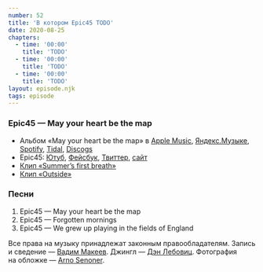```yaml
---
number: 52
title: 'В котором Epic45 TODO'
date: 2020-08-25
chapters:
  - time: '00:00'
    title: 'TODO'
  - time: '00:00'
    title: 'TODO'
  - time: '00:00'
    title: 'TODO'
layout: episode.njk
tags: episode
---
```


### Epic45 — May your heart be the map

- Альбом «May your heart be the map» в
  [Apple Music](https://music.apple.com/album/368029682),
  [Яндекс.Музыке](https://music.yandex.ru/album/6592869),
  [Spotify](https://open.spotify.com/playlist/58A9CGM5lE44RMQV6p6lLc),
  [Tidal](https://tidal.com/browse/album/35532275),
  [Discogs](https://www.discogs.com/master/171303)
- Epic45:
  [Ютуб](https://www.youtube.com/user/waysideandwoodland),
  [Фейсбук](https://www.facebook.com/epic45official/),
  [Твиттер](https://twitter.com/epic45),
  [сайт](http://epic45.com/)
- [Клип «Summer’s first breath»](https://youtu.be/uJHw94x-R44)
- [Клип «Outside»](https://youtu.be/iIDnbLApzO4)

### Песни

1. Epic45 — May your heart be the map
2. Epic45 — Forgotten mornings
3. Epic45 — We grew up playing in the fields of England

Все права на музыку принадлежат законным правообладателям.
Запись и сведение — [Вадим Макеев](https://twitter.com/pepelsbey).
Джингл — [Дэн Лебовиц](https://www.youtube.com/channel/UC38A5qHrlc_Zgua7vL4b96w).
Фотография на обложке — [Arno Senoner](https://unsplash.com/photos/rmxuKJqMUVE).
